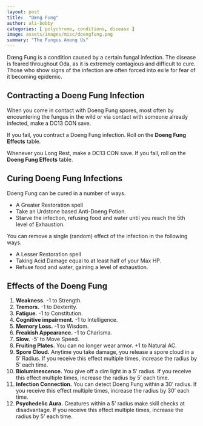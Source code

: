```yaml
---
layout: post
title:  "Dœng Fung"
author: ali-bobby
categories: [ polychrome, conditions, disease ]
image: assets/images/misc/doengfung.png
summary: "The Fungus Among Us"
---
```

Dœng Fung is a condition caused by a certain fungal infection. The disease is feared throughout Oda, as it is extremely contagious and difficult to cure. Those who show signs of the infection are often forced into exile for fear of it becoming epidemic.

## Contracting a Doeng Fung Infection

When you come in contact with Doeng Fung spores, most often by encountering the fungus in the wild or via contact with someone already infected, make a DC13 CON save.

If you fail, you contract a Doeng Fung infection. Roll on the **Doeng Fung Effects** table.

Whenever you Long Rest, make a DC13 CON save. If you fail, roll on the **Doeng Fung Effects** table.

## Curing Doeng Fung Infections

Doeng Fung can be cured in a number of ways.

- A Greater Restoration spell
- Take an Urdstone based Anti-Doeng Potion.
- Starve the infection, refusing food and water until you reach the 5th level of Exhaustion.

You can remove a single (random) effect of the infection in the following ways.

- A Lesser Restoration spell
- Taking Acid Damage equal to at least half of your Max HP.
- Refuse food and water, gaining a level of exhaustion.

## Effects of the Doeng Fung

1. **Weakness.** -1 to Strength.
2. **Tremors.** -1 to Dexterity.
3. **Fatigue.** -1 to Constitution.
4. **Cognitive impairment.** -1 to Intelligence.
5. **Memory Loss.** -1 to Wisdom.
6. **Freakish Appearance.** -1 to Charisma.
7. **Slow.** -5’ to Move Speed.
8. **Fruiting Plates.** You can no longer wear armor. +1 to Natural AC.
9. **Spore Cloud.** Anytime you take damage, you release a spore cloud in a 5’ Radius. If you receive this effect multiple times, increase the radius by 5’ each time.
10. **Bioluminescence.** You give off a dim light in a 5’ radius. If you receive this effect multiple times, increase the radius by 5’ each time.
11. **Infection Connection.** You can detect Doeng Fung within a 30’ radius. If you receive this effect multiple times, increase the radius by 30’ each time.
12. **Psychedelic Aura.** Creatures within a 5’ radius make skill checks at disadvantage. If you receive this effect multiple times, increase the radius by 5’ each time.

